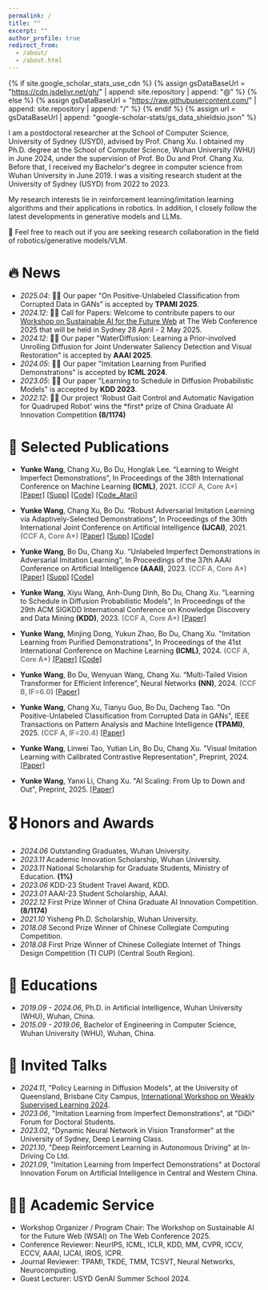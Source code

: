 ```yaml
---
permalink: /
title: ""
excerpt: ""
author_profile: true
redirect_from: 
  - /about/
  - /about.html
---
```


{% if site.google_scholar_stats_use_cdn %}
{% assign gsDataBaseUrl = "https://cdn.jsdelivr.net/gh/" | append: site.repository | append: "@" %}
{% else %}
{% assign gsDataBaseUrl = "https://raw.githubusercontent.com/" | append: site.repository | append: "/" %}
{% endif %}
{% assign url = gsDataBaseUrl | append: "google-scholar-stats/gs_data_shieldsio.json" %}

<span class='anchor' id='about-me'></span>

I am a postdoctoral researcher at the School of Computer Science, University of Sydney (USYD), advised by Prof. Chang Xu. I obtained my Ph.D. degree at the School of Computer Science, Wuhan University (WHU) in June 2024, under the supervision of Prof. Bo Du and Prof. Chang Xu. Before that, I received my Bachelor's degree in computer science from Wuhan University in June 2019. I was a visiting research student at the University of Sydney (USYD) from 2022 to 2023.

My research interests lie in reinforcement learning/imitation learning algorithms and their applications in robotics. In addition, I closely follow the latest developments in generative models and LLMs.

📢 Feel free to reach out if you are seeking research collaboration in the field of robotics/generative models/VLM. 

# 🔥 News
- *2025.04*: 🎉🎉 Our paper "On Positive-Unlabeled Classification from Corrupted Data in GANs” is accepted by **TPAMI 2025**.
- *2024.12*: 📢📢 Call for Papers: Welcome to contribute papers to our [Workshop on Sustainable AI for the Future Web](https://www25-sustainableai.github.io) at The Web Conference 2025 that will be held in Sydney 28 April - 2 May 2025.
- *2024.12*: 🎉🎉 Our paper "WaterDiffusion: Learning a Prior-involved Unrolling Diffusion for Joint Underwater Saliency Detection and Visual Restoration" is accepted by **AAAI 2025**.
- *2024.05*: 🎉🎉 Our paper "Imitation Learning from Purified Demonstrations" is accepted by **ICML 2024**.
- *2023.05*: 🎉🎉 Our paper "Learning to Schedule in Diffusion Probabilistic Models" is accepted by **KDD 2023**.
- *2022.12*: 🎉🎉 Our project 'Robust Gait Control and Automatic Navigation for Quadruped Robot' wins the \*first\* prize of China Graduate AI Innovation Competition **(8/1174)**

# 📝 Selected Publications 
-  **Yunke Wang**, Chang Xu, Bo Du, Honglak Lee. “Learning to Weight Imperfect Demonstrations”, In Proceedings of the 38th International Conference on Machine Learning **(ICML)**, 2021.
<strong style="color:gray">(CCF A, Core A\*)</strong>
[[Paper]](http://proceedings.mlr.press/v139/wang21aa/wang21aa.pdf)
[[Supp]](http://proceedings.mlr.press/v139/wang21aa/wang21aa-supp.pdf)
[[Code]](https://github.com/yunke-wang/WGAIL)
[[Code_Atari]](https://github.com/yunke-wang/gail_atari)

-  **Yunke Wang**, Chang Xu, Bo Du. “Robust Adversarial Imitation Learning via Adaptively-Selected Demonstrations”, In Proceedings of the 30th International Joint Conference on Artificial Intelligence **(IJCAI)**, 2021.
<strong style="color:gray">(CCF A, Core A\*)</strong>
[[Paper]](https://www.ijcai.org/proceedings/2021/0434.pdf)
[[Supp]](https://github.com/yunke-wang/yunke-wang.github.io/blob/main/docs/IJCAI__21_Robust_Adversarial_Imitation_Learning_via_Adaptively_Selected_Demonstrations.pdf)
[[Code]](https://github.com/yunke-wang/SAIL)

-  **Yunke Wang**, Bo Du, Chang Xu. “Unlabeled Imperfect Demonstrations in Adversarial Imitation Learning”, In Proceedings of the 37th AAAI Conference on Artificial Intelligence **(AAAI)**, 2023.
<strong style="color:gray">(CCF A, Core A\*)</strong>
[[Paper]](https://arxiv.org/pdf/2302.06271.pdf)
[[Supp]](https://github.com/yunke-wang/yunke-wang.github.io/blob/main/docs/Appendix_For_UID.pdf)
[[Code]](https://github.com/yunke-wang/UID)

-  **Yunke Wang**, Xiyu Wang, Anh-Dung Dinh, Bo Du, Chang Xu. "Learning to Schedule in Diffusion Probabilistic Models", In Proceedings of the 29th ACM SIGKDD International Conference on Knowledge Discovery and Data Mining **(KDD)**, 2023.
<strong style="color:gray">(CCF A, Core A\*)</strong>
[[Paper]](https://dl.acm.org/doi/abs/10.1145/3580305.3599412)

- **Yunke Wang**, Minjing Dong, Yukun Zhao, Bo Du, Chang Xu. "Imitation Learning from Purified Demonstrations", In Proceedings of the 41st International Conference on Machine Learning **(ICML)**, 2024.
<strong style="color:gray">(CCF A, Core A\*)</strong>
[[Paper]](https://proceedings.mlr.press/v235/wang24m.html)
[[Code]](https://github.com/yunke-wang/dp-il)

-  **Yunke Wang**, Bo Du, Wenyuan Wang, Chang Xu. “Multi-Tailed Vision Transformer for Efficient Inference”, Neural Networks **(NN)**, 2024.
<strong style="color:gray">(CCF B, IF=6.0)</strong>
[[Paper]](https://arxiv.org/pdf/2203.01587.pdf)

-  **Yunke Wang**, Chang Xu, Tianyu Guo, Bo Du, Dacheng Tao. "On Positive-Unlabeled Classification from Corrupted Data in GANs", IEEE Transactions on Pattern Analysis and Machine Intelligence **(TPAMI)**, 2025.
<strong style="color:gray">(CCF A, IF=20.4)</strong>
[[Paper]]()

- **Yunke Wang**, Linwei Tao, Yutian Lin, Bo Du, Chang Xu. "Visual Imitation Learning with Calibrated Contrastive Representation", Preprint, 2024.
[[Paper]](https://arxiv.org/abs/2401.11396)

- **Yunke Wang**, Yanxi Li, Chang Xu. "AI Scaling: From Up to Down and Out", Preprint, 2025.
[[Paper]](https://www.arxiv.org/abs/2502.01677)

<!-- <div class='paper-box'><div class='paper-box-image'><div><div class="badge">CVPR 2016</div><img src='images/500x300.png' alt="sym" width="100%"></div></div>
<div class='paper-box-text' markdown="1">

[Deep Residual Learning for Image Recognition](https://openaccess.thecvf.com/content_cvpr_2016/papers/He_Deep_Residual_Learning_CVPR_2016_paper.pdf)

**Kaiming He**, Xiangyu Zhang, Shaoqing Ren, Jian Sun

[**Project**](https://scholar.google.com/citations?view_op=view_citation&hl=zh-CN&user=DhtAFkwAAAAJ&citation_for_view=DhtAFkwAAAAJ:ALROH1vI_8AC) <strong><span class='show_paper_citations' data='DhtAFkwAAAAJ:ALROH1vI_8AC'></span></strong>
- Lorem ipsum dolor sit amet, consectetur adipiscing elit. Vivamus ornare aliquet ipsum, ac tempus justo dapibus sit amet. 
</div>
</div> -->
 
# 🎖 Honors and Awards
- *2024.06* Outstanding Graduates, Wuhan University.
- *2023.11* Academic Innovation Scholarship, Wuhan University.
- *2023.11* National Scholarship for Graduate Students, Ministry of Education. **(1%)**
- *2023.06* KDD-23 Student Travel Award, KDD.
- *2023.01* AAAI-23 Student Scholarship, AAAI. 
- *2022.12* First Prize Winner of China Graduate AI Innovation Competition.  **(8/1174)**
- *2021.10* Yisheng Ph.D. Scholarship, Wuhan University. 
- *2018.08* Second Prize Winner of Chinese Collegiate Computing Competition.
- *2018.08* First Prize Winner of Chinese Collegiate Internet of Things Design Competition (TI CUP) (Central South Region).

# 📖 Educations
- *2019.09 - 2024.06*, Ph.D. in Artificial Intelligence, Wuhan University (WHU), Wuhan, China.
- *2015.09 - 2019.06*, Bachelor of Engineering in Computer Science, Wuhan University (WHU), Wuhan, China.

<!-- - *2022.09 - 2023.09*, Visiting Research Student, The University of Sydney (USYD), Sydney, Australia. -->

# 💬 Invited Talks
- *2024.11*, "Policy Learning in Diffusion Models", at the University of Queensland, Brisbane City Campus, [International Workshop on Weakly Supervised Learning 2024](https://wsl-workshop.github.io/wsl24.html).
- *2023.06*, "Imitation Learning from Imperfect Demonstrations", at "DiDi" Forum for Doctoral Students.
- *2023.02*, "Dynamic Neural Network in Vision Transformer" at the University of Sydney, Deep Learning Class.
- *2021.10*, "Deep Reinforcement Learning in Autonomous Driving" at In-Driving Co Ltd.
- *2021.09*, "Imitation Learning from Imperfect Demonstrations" at Doctoral Innovation Forum on Artificial Intelligence in Central and Western China.
  
# 🫶🏼 Academic Service
- Workshop Organizer / Program Chair: The Workshop on Sustainable AI for the Future Web (WSAI) on The Web Conference 2025.
- Conference Reviewer: NeurIPS, ICML, ICLR, KDD, MM, CVPR, ICCV, ECCV, AAAI, IJCAI, IROS, ICPR.
- Journal Reviewer: TPAMI, TKDE, TMM, TCSVT, Neural Networks, Neurocomputing.
- Guest Lecturer: USYD GenAI Summer School 2024.
